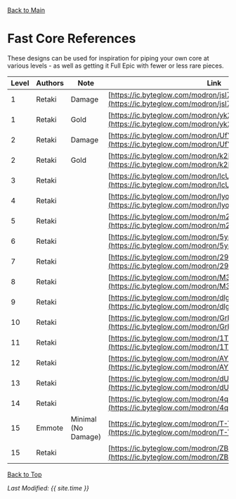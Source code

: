 [Back to Main](index.md)

# Fast Core References

These designs can be used for inspiration for piping your own core at various levels - as well as getting it Full Epic with fewer or less rare pieces.

| Level | Authors | Note | Link |
|---|---|---|---|
| 1 | Retaki | Damage | [https://ic.byteglow.com/modron/jsI7jPCrM5UiP-FK7uz8S](https://ic.byteglow.com/modron/jsI7jPCrM5UiP-FK7uz8S) |
| 1 | Retaki | Gold | [https://ic.byteglow.com/modron/yk2BmrUpjs3UpnAKliAP3](https://ic.byteglow.com/modron/yk2BmrUpjs3UpnAKliAP3) |
| 2 | Retaki | Damage | [https://ic.byteglow.com/modron/UfYoMXG7U_x-EmIoMuIBB](https://ic.byteglow.com/modron/UfYoMXG7U_x-EmIoMuIBB) |
| 2 | Retaki | Gold | [https://ic.byteglow.com/modron/k2Mg3nBvQG1dwWA2qnzLb](https://ic.byteglow.com/modron/k2Mg3nBvQG1dwWA2qnzLb) |
| 3 | Retaki |  | [https://ic.byteglow.com/modron/lcUoWEXOA2jDU-Ju20JYH](https://ic.byteglow.com/modron/lcUoWEXOA2jDU-Ju20JYH) |
| 4 | Retaki |  | [https://ic.byteglow.com/modron/Iyoo7Jrrs6V9coLMvQ6QD](https://ic.byteglow.com/modron/Iyoo7Jrrs6V9coLMvQ6QD) |
| 5 | Retaki |  | [https://ic.byteglow.com/modron/m2tKj5r74ri26m94HdOTf](https://ic.byteglow.com/modron/m2tKj5r74ri26m94HdOTf) |
| 6 | Retaki |  | [https://ic.byteglow.com/modron/5ynlEjSVxmePUfkOkDIGP](https://ic.byteglow.com/modron/5ynlEjSVxmePUfkOkDIGP) |
| 7 | Retaki |  | [https://ic.byteglow.com/modron/29sht3peA4PoMhOq18_aB](https://ic.byteglow.com/modron/29sht3peA4PoMhOq18_aB) |
| 8 | Retaki |  | [https://ic.byteglow.com/modron/M3J0RionL3yp933OCgG_S](https://ic.byteglow.com/modron/M3J0RionL3yp933OCgG_S) |
| 9 | Retaki |  | [https://ic.byteglow.com/modron/dlgIP6QSOkeJ_oKO2xK0u](https://ic.byteglow.com/modron/dlgIP6QSOkeJ_oKO2xK0u) |
| 10 | Retaki |  | [https://ic.byteglow.com/modron/GrbqBBuqypbkyft3yeU4T](https://ic.byteglow.com/modron/GrbqBBuqypbkyft3yeU4T) |
| 11 | Retaki |  | [https://ic.byteglow.com/modron/1TfPibsmvmpP33ACYSbIR](https://ic.byteglow.com/modron/1TfPibsmvmpP33ACYSbIR) |
| 12 | Retaki |  | [https://ic.byteglow.com/modron/AY-qd5H8EpbnrTfn_N-kZ](https://ic.byteglow.com/modron/AY-qd5H8EpbnrTfn_N-kZ) |
| 13 | Retaki |  | [https://ic.byteglow.com/modron/dUQVECCbHjOfzVRxQwTlw](https://ic.byteglow.com/modron/dUQVECCbHjOfzVRxQwTlw) |
| 14 | Retaki |  | [https://ic.byteglow.com/modron/4qDeLXrEIUN35HZoKp_9u](https://ic.byteglow.com/modron/4qDeLXrEIUN35HZoKp_9u) |
| 15 | Emmote | Minimal (No Damage) | [https://ic.byteglow.com/modron/T-TfCsTNdXfLHOULzOfHr](https://ic.byteglow.com/modron/T-TfCsTNdXfLHOULzOfHr) |
| 15 | Retaki |  | [https://ic.byteglow.com/modron/ZBrE0yNV6Ce0IS8qCHhuy](https://ic.byteglow.com/modron/ZBrE0yNV6Ce0IS8qCHhuy) |

[Back to Top](#top)

*Last Modified: {{ site.time }}*